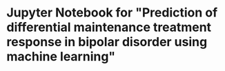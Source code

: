 # Jupyter Notebook for "Prediction of differential maintenance treatment response in bipolar disorder using machine learning"

